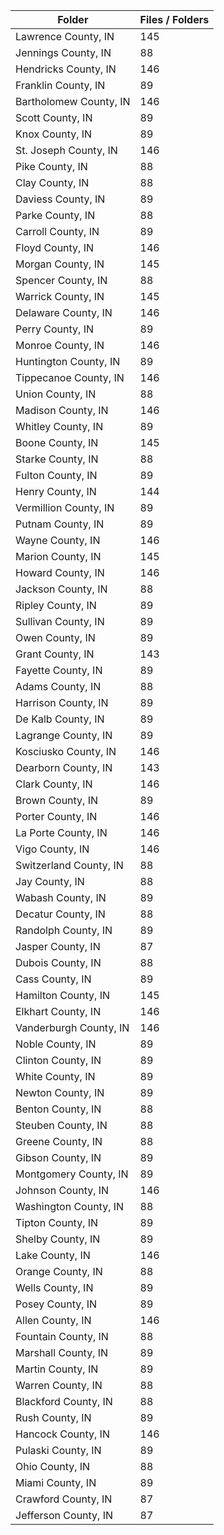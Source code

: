 | Folder                 |   Files / Folders |
|------------------------|-------------------|
| Lawrence County, IN    |               145 |
| Jennings County, IN    |                88 |
| Hendricks County, IN   |               146 |
| Franklin County, IN    |                89 |
| Bartholomew County, IN |               146 |
| Scott County, IN       |                89 |
| Knox County, IN        |                89 |
| St. Joseph County, IN  |               146 |
| Pike County, IN        |                88 |
| Clay County, IN        |                88 |
| Daviess County, IN     |                89 |
| Parke County, IN       |                88 |
| Carroll County, IN     |                89 |
| Floyd County, IN       |               146 |
| Morgan County, IN      |               145 |
| Spencer County, IN     |                88 |
| Warrick County, IN     |               145 |
| Delaware County, IN    |               146 |
| Perry County, IN       |                89 |
| Monroe County, IN      |               146 |
| Huntington County, IN  |                89 |
| Tippecanoe County, IN  |               146 |
| Union County, IN       |                88 |
| Madison County, IN     |               146 |
| Whitley County, IN     |                89 |
| Boone County, IN       |               145 |
| Starke County, IN      |                88 |
| Fulton County, IN      |                89 |
| Henry County, IN       |               144 |
| Vermillion County, IN  |                89 |
| Putnam County, IN      |                89 |
| Wayne County, IN       |               146 |
| Marion County, IN      |               145 |
| Howard County, IN      |               146 |
| Jackson County, IN     |                88 |
| Ripley County, IN      |                89 |
| Sullivan County, IN    |                89 |
| Owen County, IN        |                89 |
| Grant County, IN       |               143 |
| Fayette County, IN     |                89 |
| Adams County, IN       |                88 |
| Harrison County, IN    |                89 |
| De Kalb County, IN     |                89 |
| Lagrange County, IN    |                89 |
| Kosciusko County, IN   |               146 |
| Dearborn County, IN    |               143 |
| Clark County, IN       |               146 |
| Brown County, IN       |                89 |
| Porter County, IN      |               146 |
| La Porte County, IN    |               146 |
| Vigo County, IN        |               146 |
| Switzerland County, IN |                88 |
| Jay County, IN         |                88 |
| Wabash County, IN      |                89 |
| Decatur County, IN     |                88 |
| Randolph County, IN    |                89 |
| Jasper County, IN      |                87 |
| Dubois County, IN      |                88 |
| Cass County, IN        |                89 |
| Hamilton County, IN    |               145 |
| Elkhart County, IN     |               146 |
| Vanderburgh County, IN |               146 |
| Noble County, IN       |                89 |
| Clinton County, IN     |                89 |
| White County, IN       |                89 |
| Newton County, IN      |                89 |
| Benton County, IN      |                88 |
| Steuben County, IN     |                88 |
| Greene County, IN      |                88 |
| Gibson County, IN      |                89 |
| Montgomery County, IN  |                89 |
| Johnson County, IN     |               146 |
| Washington County, IN  |                88 |
| Tipton County, IN      |                89 |
| Shelby County, IN      |                89 |
| Lake County, IN        |               146 |
| Orange County, IN      |                88 |
| Wells County, IN       |                89 |
| Posey County, IN       |                89 |
| Allen County, IN       |               146 |
| Fountain County, IN    |                88 |
| Marshall County, IN    |                89 |
| Martin County, IN      |                89 |
| Warren County, IN      |                88 |
| Blackford County, IN   |                88 |
| Rush County, IN        |                89 |
| Hancock County, IN     |               146 |
| Pulaski County, IN     |                89 |
| Ohio County, IN        |                88 |
| Miami County, IN       |                89 |
| Crawford County, IN    |                87 |
| Jefferson County, IN   |                87 |